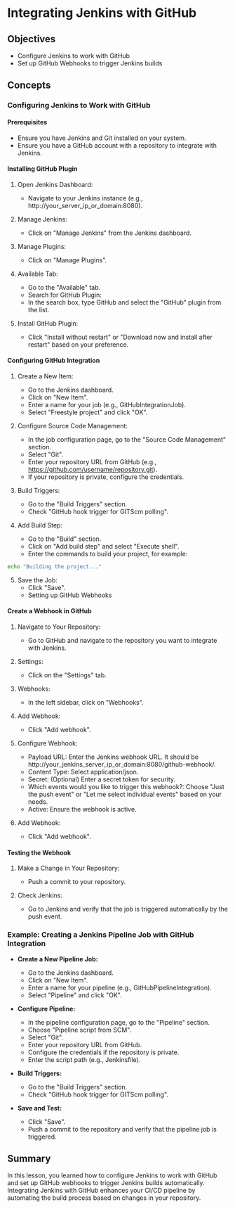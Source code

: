 # Integrating Jenkins with GitHub

## Objectives
- Configure Jenkins to work with GitHub
- Set up GitHub Webhooks to trigger Jenkins builds

## Concepts
### Configuring Jenkins to Work with GitHub

#### Prerequisites
- Ensure you have Jenkins and Git installed on your system.
- Ensure you have a GitHub account with a repository to integrate with Jenkins.

#### Installing GitHub Plugin

1. Open Jenkins Dashboard:
    - Navigate to your Jenkins instance (e.g., http://your_server_ip_or_domain:8080).

2. Manage Jenkins:
    - Click on "Manage Jenkins" from the Jenkins dashboard.

3. Manage Plugins:
    - Click on "Manage Plugins".

4. Available Tab:
    - Go to the "Available" tab.
    - Search for GitHub Plugin:
    - In the search box, type GitHub and select the "GitHub" plugin from the list.

5. Install GitHub Plugin:
    - Click "Install without restart" or "Download now and install after restart" based on your preference.

#### Configuring GitHub Integration

1. Create a New Item:
    - Go to the Jenkins dashboard.
    - Click on "New Item".
    - Enter a name for your job (e.g., GitHubIntegrationJob).
    - Select "Freestyle project" and click "OK".

2. Configure Source Code Management:
    - In the job configuration page, go to the "Source Code Management" section.
    - Select "Git".
    - Enter your repository URL from GitHub (e.g., https://github.com/username/repository.git).
    - If your repository is private, configure the credentials.

3. Build Triggers:
    - Go to the "Build Triggers" section.
    - Check "GitHub hook trigger for GITScm polling".

4. Add Build Step:
    - Go to the "Build" section.
    - Click on "Add build step" and select "Execute shell".
    - Enter the commands to build your project, for example:

```sh
echo "Building the project..."
```

5. Save the Job:
    - Click "Save".
    - Setting up GitHub Webhooks

#### Create a Webhook in GitHub

1. Navigate to Your Repository:
    - Go to GitHub and navigate to the repository you want to integrate with Jenkins.

2. Settings:
    - Click on the "Settings" tab.

3. Webhooks:
    - In the left sidebar, click on "Webhooks".

4. Add Webhook:
    - Click "Add webhook".

5. Configure Webhook:
    - Payload URL: Enter the Jenkins webhook URL. It should be http://your_jenkins_server_ip_or_domain:8080/github-webhook/.
    - Content Type: Select application/json.
    - Secret: (Optional) Enter a secret token for security.
    - Which events would you like to trigger this webhook?: Choose "Just the push event" or "Let me select individual events" based on your needs.
    - Active: Ensure the webhook is active.

6. Add Webhook:
    - Click "Add webhook".

#### Testing the Webhook

1. Make a Change in Your Repository:
    - Push a commit to your repository.

2. Check Jenkins:
    - Go to Jenkins and verify that the job is triggered automatically by the push event.

### Example: Creating a Jenkins Pipeline Job with GitHub Integration
- **Create a New Pipeline Job:**
    - Go to the Jenkins dashboard.
    - Click on "New Item".
    - Enter a name for your pipeline (e.g., GitHubPipelineIntegration).
    - Select "Pipeline" and click "OK".

- **Configure Pipeline:**
    - In the pipeline configuration page, go to the "Pipeline" section.
    - Choose "Pipeline script from SCM".
    - Select "Git".
    - Enter your repository URL from GitHub.
    - Configure the credentials if the repository is private.
    - Enter the script path (e.g., Jenkinsfile).

- **Build Triggers:**
    - Go to the "Build Triggers" section.
    - Check "GitHub hook trigger for GITScm polling".

- **Save and Test:**
    - Click "Save".
    - Push a commit to the repository and verify that the pipeline job is triggered.

## Summary
In this lesson, you learned how to configure Jenkins to work with GitHub and set up GitHub webhooks to trigger Jenkins builds automatically. Integrating Jenkins with GitHub enhances your CI/CD pipeline by automating the build process based on changes in your repository.

